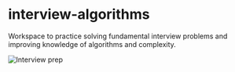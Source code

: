 # interview-algorithms

Workspace to practice solving fundamental interview problems and improving knowledge of algorithms and complexity.

![Interview prep](https://udemy-images.udemy.com/course/750x422/1278360_beb4_3.jpg)
